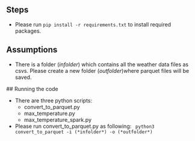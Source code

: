 ## Steps 

* Please run `pip install -r requirements.txt` to install required packages.

## Assumptions
* There is a folder (*infolder*) which contains all the weather data files as csvs. Please create a new folder (*outfolder*)where parquet files will be saved.

## Running the code
* There are three python scripts:
    - convert_to_parquet.py
    - max_temperature.py
    - max_temperature_spark.py
* Please run convert_to_parquet.py as following:
` python3 convert_to_parquet -i (*infolder*) -o (*outfolder*)`
  
